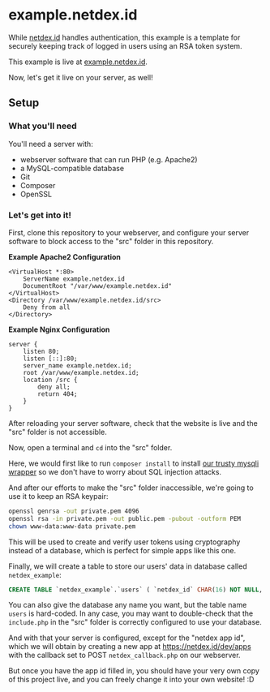# example.netdex.id

While [netdex.id](https://netdex.id) handles authentication, this example is a template for securely keeping track of logged in users using an RSA token system.

This example is live at [example.netdex.id](https://example.netdex.id).

Now, let's get it live on your server, as well!

## Setup

### What you'll need

You'll need a server with:

- webserver software that can run PHP (e.g. Apache2)
- a MySQL-compatible database
- Git
- Composer
- OpenSSL

### Let's get into it!

First, clone this repository to your webserver, and configure your server software to block access to the "src" folder in this repository.

**Example Apache2 Configuration**

```
<VirtualHost *:80>
	ServerName example.netdex.id
	DocumentRoot "/var/www/example.netdex.id"
</VirtualHost>
<Directory /var/www/example.netdex.id/src>
	Deny from all
</Directory>
```

**Example Nginx Configuration**
```
server {
	listen 80;
	listen [::]:80;
	server_name example.netdex.id;
	root /var/www/example.netdex.id;
	location /src {
		deny all;
		return 404;
	}
}
```

After reloading your server software, check that the website is live and the "src" folder is not accessible.

Now, open a terminal and `cd` into the "src" folder.

Here, we would first like to run `composer install` to install [our trusty mysqli wrapper](https://github.com/hell-sh/smw) so we don't have to worry about SQL injection attacks.

And after our efforts to make the "src" folder inaccessible, we're going to use it to keep an RSA keypair:

```Bash
openssl genrsa -out private.pem 4096
openssl rsa -in private.pem -out public.pem -pubout -outform PEM
chown www-data:www-data private.pem
```

This will be used to create and verify user tokens using cryptography instead of a database, which is perfect for simple apps like this one.

Finally, we will create a table to store our users' data in database called `netdex_example`:

```SQL
CREATE TABLE `netdex_example`.`users` ( `netdex_id` CHAR(16) NOT NULL, `display_name` VARCHAR(64) NOT NULL, `bio` tinytext NOT NULL, `text` tinytext NOT NULL DEFAULT '' ) ENGINE = InnoDB;
```

You can also give the database any name you want, but the table name `users` is hard-coded. In any case, you may want to double-check that the `include.php` in the "src" folder is correctly configured to use your database.

And with that your server is configured, except for the "netdex app id", which we will obtain by creating a new app at https://netdex.id/dev/apps with the callback set to POST `netdex_callback.php` on our webserver.

But once you have the app id filled in, you should have your very own copy of this project live, and you can freely change it into your own website! :D
